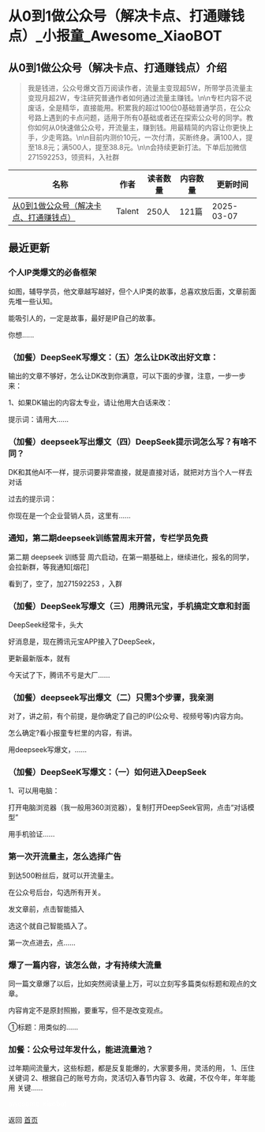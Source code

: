 # 从0到1做公众号（解决卡点、打通赚钱点）_小报童_Awesome_XiaoBOT

## 从0到1做公众号（解决卡点、打通赚钱点）介绍
> 我是钱进，公众号爆文百万阅读作者，流量主变现超5W，所带学员流量主变现月超2W，专注研究普通作者如何通过流量主赚钱。\n\n专栏内容不说废话，全是精华，直接能用。积累我的超过100位0基础普通学员，在公众号路上遇到的卡点问题，适用于所有0基础或者还在探索公众号的同学。教你如何从0快速做公众号，开流量主，赚到钱。用最精简的内容让你更快上手，少走弯路。\n\n目前内测价10元，一次付清，买断终身。满100人，提至18.8元；满500人，提至38.8元。\n\n会持续更新打法。下单后加微信  
271592253，领资料，入社群  
  


|名称|作者|读者数量|内容数量|更新时间|
|---|---|---|---|---|
|[从0到1做公众号（解决卡点、打通赚钱点）](https://xiaobot.net/p/gzh696?refer=0b133df9-27dc-423b-8101-639049001c13)|Talent|250人|121篇|2025-03-07|

## 最近更新
### 个人IP类爆文的必备框架

如图，辅导学员，他文章越写越好，但个人IP类的故事，总喜欢放后面，文章前面先堆一些认知。

能吸引人的，一定是故事，最好是IP自己的故事。

你想......

### （加餐）DeepSeeK写爆文：（五）怎么让DK改出好文章：

输出的文章不够好，怎么让DK改到你满意，可以下面的步骤，注意，一步一步来：

1、如果DK输出的内容太专业，请让他用大白话来改：

提示词：请用大......

### （加餐）deepseek写出爆文（四）DeepSeek提示词怎么写？有啥不同？

DK和其他AI不一样，提示词要非常直接，就是直接对话，就把对方当个人一样去对话

过去的提示词：

你现在是一个企业营销人员，这里有......

### 通知，第二期deepseek训练营周末开营，专栏学员免费

第二期 deepseek 训练营 周六启动，在第一期基础上，继续进化，报名的同学，会拉新群，等我通知[烟花]

看到了，空了，加271592253 ，入群

### （加餐）DeepSeek写爆文（三）用腾讯元宝，手机搞定文章和封面

DeepSeek经常卡，头大

好消息是，现在腾讯元宝APP接入了DeepSeek，

更新最新版本，就有

今天试了下，腾讯不亏是大厂......

### （加餐）deepseek写出爆文（二）只需3个步骤，我亲测

对了，讲之前，有个前提，是你确定了自己的IP(公众号、视频号等)内容方向。

怎么确定?看小报童专栏里的内容，有讲。

用deepseek写爆文，......

### （加餐）DeepSeeK写爆文：（一）如何进入DeepSeek

1、可以用电脑：



打开电脑浏览器（我一般用360浏览器），复制打开DeepSeek官网，点击“对话模型”

用手机验证......

### 第一次开流量主，怎么选择广告

到达500粉丝后，就可以开流量主。

在公众号后台，勾选所有开关。

发文章前，点击智能插入

选这个就自己智能插入了。

第一次点进去，点......

### 爆了一篇内容，该怎么做，才有持续大流量

同一篇文章爆了以后，比如突然阅读量上万，可以立刻写多篇类似标题和观点的文章。

内容肯定不是原封照搬，要重写，但不是改变观点。

①标题：用类似的......

### 加餐：公众号过年发什么，能进流量池？

过年期间流量大，这些标题，都是反复能爆的，大家要多用，灵活的用， 1、压住关键词 2、根据自己的账号方向，灵活切入春节内容 3、收藏，不仅今年，年年能用
关键......


<a href="https://github.com/Reno9527/awesome-xiaobot" style="color: white; text-decoration: none;">awesome-xiaobot</a>

返回 [首页](../README.md)
